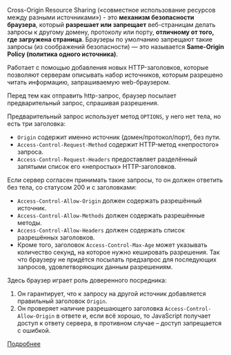 Cross-Origin Resource Sharing («совместное использование ресурсов между разными источниками») - это **механизм безопасности браузера**, который **разрешает или запрещает** веб-страницам делать запросы к другому домену, протоколу или порту, **отличному от того, где загружена страница**.
Браузеры по умолчанию запрещают такие запросы (из соображений безопасности) — это называется **Same-Origin Policy (политика одного источника)**.

Работает с помощью добавления новых HTTP-заголовков, которые позволяют серверам описывать набор источников, которым разрешено читать информацию, запрашиваемую web-браузером.

Перед тем как отправить http-запрос, браузер посылает предварительный запрос, спрашивая разрешения.

Предварительный запрос использует метод `OPTIONS`, у него нет тела, но есть три заголовка:

- `Origin` содержит именно источник (домен/протокол/порт), без пути.
- `Access-Control-Request-Method` содержит HTTP-метод «непростого» запроса.
- `Access-Control-Request-Headers` предоставляет разделённый запятыми список его «непростых» HTTP-заголовков.

Если сервер согласен принимать такие запросы, то он должен ответить без тела, со статусом 200 и с заголовками:

- `Access-Control-Allow-Origin` должен содержать разрешённый источник.
- `Access-Control-Allow-Methods` должен содержать разрешённые методы.
- `Access-Control-Allow-Headers` должен содержать список разрешённых заголовков.
- Кроме того, заголовок `Access-Control-Max-Age` может указывать количество секунд, на которое нужно кешировать разрешения. Так что браузеру не придётся посылать предзапрос для последующих запросов, удовлетворяющих данным разрешениям.

Здесь браузер играет роль доверенного посредника:

1. Он гарантирует, что к запросу на другой источник добавляется правильный заголовок `Origin`.
2. Он проверяет наличие разрешающего заголовка `Access-Control-Allow-Origin` в ответе и, если всё хорошо, то JavaScript получает доступ к ответу сервера, в противном случае – доступ запрещается с ошибкой.

[Подробнее](https://learn.javascript.ru/fetch-crossorigin)

